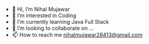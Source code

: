 - 👋 Hi, I’m Nihal Mujawar
- 👀 I’m interested in Coding
- 🌱 I’m currently learning Java Full Stack
- 💞️ I’m looking to collaborate on ...
- 📫 How to reach me nihalmujawar28413@gmail.com

<!---
nihalmujawar121/nihalmujawar121 is a ✨ special ✨ repository because its `README.md` (this file) appears on your GitHub profile.
You can click the Preview link to take a look at your changes.
--->
